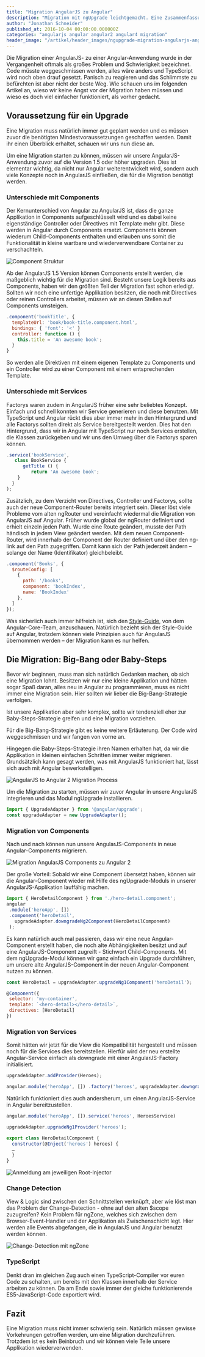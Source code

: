 ```yaml
---
title: "Migration AngularJS zu Angular"
description: "Migration mit ngUpgrade leichtgemacht. Eine Zusammenfassung über alle wichtigen Schritte, wie ihr eure AngularJS App zu einer Angular App migrieren könnt."
author: "Jonathan Schneider"
published_at: 2016-10-04 00:00:00.000000Z
categories: "angularjs angular angular2 angular4 migration"
header_image: "/artikel/header_images/ngupgrade-migration-angularjs-angular2.jpg"
---
```


Die Migration einer AngularJS- zu einer Angular-Anwendung wurde in der Vergangenheit oftmals als großes Problem und Schwierigkeit bezeichnet. Code müsste weggeschmissen werden, alles wäre anders und TypeScript wird noch oben drauf gesetzt. Panisch zu reagieren und das Schlimmste zu befürchten ist aber nicht der beste Weg. Wie schauen uns im folgenden Artikel an, wieso wir keine Angst vor der Migration haben müssen und wieso es doch viel einfacher funktioniert, als vorher gedacht.

## Voraussetzung für ein Upgrade

Eine Migration muss natürlich immer gut geplant werden und es müssen zuvor die benötigten Mindestvoraussetzungen geschaffen werden. Damit ihr einen Überblick erhaltet, schauen wir uns nun diese an.

Um eine Migration starten zu können, müssen wir unsere AngularJS-Anwendung zuvor auf die Version 1.5 oder höher upgraden. Dies ist elementar wichtig, da nicht nur Angular weiterentwickelt wird, sondern auch viele Konzepte noch in AngularJS einfließen, die für die Migration benötigt werden.

### Unterschiede mit Components
Der Kernunterschied von Angular zu AngularJS ist, dass die ganze Applikation in Components aufgeschlüsselt wird und es dabei keine eigenständige Controller oder Directives mit Template mehr gibt. Diese werden in Angular durch Components ersetzt. Components können wiederum Child-Components enthalten und erlauben uns somit die Funktionalität in kleine wartbare und wiederverwendbare Container zu verschachteln.

![Component Struktur](medium_Screen-Shot-2016-09-11-at-15.42.31.png?v=63640820603)

Ab der AngularJS 1.5 Version können Components  erstellt werden, die maßgeblich wichtig für die Migration sind. Besteht unsere Logik bereits aus Components, haben wir den größten Teil der Migration fast schon erledigt. Sollten wir noch eine unfertige Applikation besitzen, die noch mit Directives oder reinen Controllers arbeitet, müssen wir an diesen Stellen auf Components umsteigen.

```javascript
.component('bookTitle', {
  templateUrl: 'book/book-title.component.html',
  bindings: { 'font': '<' }
  controller: function () {
    this.title = 'An awesome book';
  }
}
```

So werden alle Direktiven mit einem eigenen Template zu Components und ein Controller wird zu einer Component mit einem entsprechenden Template.

### Unterschiede mit Services
Factorys waren zudem in AngularJS früher eine sehr beliebtes Konzept. Einfach und schnell konnten wir Service generieren und diese benutzen. Mit TypeScript und Angular rückt dies aber immer mehr in den Hintergrund und alle Factorys sollten direkt als Service bereitgestellt werden. Dies hat den Hintergrund, dass wir in Angular mit TypeScript nur noch Services erstellen, die Klassen zurückgeben und wir uns den Umweg über die Factorys sparen können.

```typescript
.service('bookService',
   class BookService {
      getTitle () {
         return 'An awesome book';
    }
  }
);
```

Zusätzlich, zu dem Verzicht von Directives, Controller und Factorys, sollte auch der neue Component-Router bereits integriert sein. Dieser löst viele Probleme vom alten ngRouter und vereinfacht wiedermal die Migration von AngularJS auf Angular. Früher wurde global der ngRouter definiert und erhielt  einzeln jeden Path. Wurde eine Route geändert, musste der Path händisch in jedem View geändert werden. Mit dem neuen Component-Router, wird innerhalb der Component der Router definiert und über den ng-link auf den Path zugegriffen. Damit kann sich der Path jederzeit ändern – solange der Name (Identifikator) gleichbeleibt.

```javascript
.component('Books', {
  $routeConfig: [
    {
      path: '/books',
      component: 'bookIndex',
      name: 'BookIndex'
    },
  ]
});
```

Was sicherlich auch immer hilfreich ist, sich den [Style-Guide](https://angular.io/), von dem Angular-Core-Team, anzuschauen. Natürlich bezieht sich der Style-Guide auf Angular, trotzdem können viele Prinzipien auch für AngularJS übernommen werden – der Migration kann es nur helfen.

## Die Migration: Big-Bang oder Baby-Steps

Bevor wir beginnen, muss man sich natürlich Gedanken machen, ob sich eine Migration lohnt. Besitzen wir nur eine kleine Applikation und hätten sogar Spaß daran, alles neu in Angular zu programmieren, muss es nicht immer eine Migration sein. Hier sollten wir lieber die Big-Bang-Strategie verfolgen.

Ist unsere Applikation aber sehr komplex, sollte wir tendenziell eher zur Baby-Steps-Strategie greifen und eine Migration vorziehen.

Für die Big-Bang-Strategie gibt es keine weitere Erläuterung. Der Code wird weggeschmissen und wir fangen von vorne an.

Hingegen die Baby-Steps-Strategie ihren Namen erhalten hat, da wir die Applikation in kleinen einfachen Schritten immer weiter migrieren. Grundsätzlich kann gesagt werden, was mit AngularJS funktioniert hat, lässt sich auch mit Angular bewerkstelligen.

![AngularJS to Angular 2 Migration Process](medium_Screen-Shot-2016-09-11-at-15.36.50.png?v=63640820242)

Um die Migration zu starten, müssen wir zuvor Angular in unsere AngularJS integrieren und das Modul ngUpgrade installieren.

```javascript
import { UpgradeAdapter } from '@angular/upgrade';
const upgradeAdapter = new UpgradeAdapter();
```

### Migration von Components
Nach und nach können nun unsere AngularJS-Components in neue Angular-Components migrieren.

![Migration AngularJS Components zu Angular 2](medium_Screen-Shot-2016-09-11-at-15.47.44.png?v=63640820915)

Der große Vorteil: Sobald wir eine Component übersetzt haben, können wir die Angular-Component wieder mit Hilfe des ngUpgrade-Moduls in unserer AngularJS-Applikation lauffähig machen.

```javascript
import { HeroDetailComponent } from './hero-detail.component';
angular
 .module('heroApp', [])
 .component('heroDetail',
   upgradeAdapter.downgradeNg2Component(HeroDetailComponent)
 );
```

Es kann natürlich auch mal passieren, dass wir eine neue Angular-Component erstellt haben, die noch alte Abhängigkeiten besitzt und auf eine AngularJS-Component zugreift - Stichwort Child-Components. Mit dem ngUpgrade-Modul können wir ganz einfach ein Upgrade durchführen, um unsere alte AngularJS-Component in der neuen Angular-Component nutzen zu können.

```javascript
const HeroDetail = upgradeAdapter.upgradeNg1Component('heroDetail');

@Component({
 selector: 'my-container',
 template: `<hero-detail></hero-detail>`,
 directives: [HeroDetail]
})
```

### Migration von Services
Somit hätten wir jetzt für die View die Kompatibilität hergestellt und müssen noch für die Services dies bereitstellen.
Hierfür wird der neu erstellte Angular-Service einfach als downgrade mit einer AngularJS-Factory initialisiert.

```javascript
upgradeAdapter.addProvider(Heroes);

angular.module('heroApp', []) .factory('heroes', upgradeAdapter.downgradeNg2Provider(Heroes))
```

Natürlich funktioniert dies auch andersherum, um einen AngularJS-Service in Angular bereitzustellen.

```javascript
angular.module('heroApp', []).service('heroes', HeroesService)

upgradeAdapter.upgradeNg1Provider('heroes');

export class HeroDetailComponent {
  constructor(@Inject('heroes') heroes) {
  …
  }
}
```

![Anmeldung am jeweiligen Root-Injector](medium_Screen-Shot-2016-09-11-at-15.49.44.png?v=63640821011)

### Change Detection

View & Logic sind zwischen den Schnittstellen verknüpft, aber wie löst man das Problem der Change-Detection - ohne auf den alten $scope zuzugreifen?
Kein Problem für ngZone, welches sich zwischen dem Browser-Event-Handler und der Applikation als Zwischenschicht legt.
Hier werden alle Events abgefangen, die in  AngularJS und Angular benutzt werden können.

![Change-Detection mit ngZone](medium_Screen-Shot-2016-09-11-at-15.53.02.png?v=63640821222)


### TypeScript

Denkt dran im gleichen Zug auch einen TypeScript-Compiler vor euren Code zu schalten, um bereits mit den Klassen innerhalb der Service arbeiten zu können. Da am Ende sowie immer der gleiche funktionierende ES5-JavaScript-Code exportiert wird.

## Fazit

Eine Migration muss nicht immer schwierig sein. Natürlich müssen gewisse Vorkehrungen getroffen werden, um eine Migration durchzuführen. Trotzdem ist es kein Beinbruch und wir können viele Teile unsere Applikation wiederverwenden.
